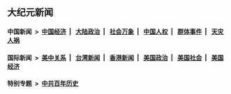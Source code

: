 ## 大纪元新闻

#### 中国新闻 &nbsp;>&nbsp; [中国经济](indexes/ncid283/README.md?07101645) &nbsp;| &nbsp; [大陆政治](indexes/ncid277/README.md?07101645) &nbsp;| &nbsp; [社会万象](indexes/ncid282/README.md?07101645) &nbsp;| &nbsp; [中国人权](indexes/ncid278/README.md?07101645) &nbsp;| &nbsp; [群体事件](indexes/ncid279/README.md?07101645) &nbsp;| &nbsp; [天灾人祸](indexes/ncid280/README.md?07101645)

#### 国际新闻 &nbsp;>&nbsp; [美中关系](indexes/nf1412576/README.md?07101645) &nbsp;| &nbsp; [台湾新闻](indexes/ncid1349361/README.md?07101645) &nbsp;| &nbsp; [香港新闻](indexes/ncid1349362/README.md?07101645) &nbsp;| &nbsp; [美国政治](indexes/ncid1078159/README.md?07101645) &nbsp;| &nbsp; [美国社会](indexes/ncid1078160/README.md?07101645) &nbsp;| &nbsp; [美国经济](indexes/ncid1078158/README.md?07101645)

#### 特别专题 &nbsp;>&nbsp; [中共百年历史](https://github.com/easy2view/epoch-special/blob/master/README.md?07101645)  
